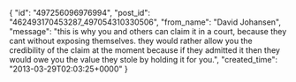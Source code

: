  {
   "id": "497256096976994",
   "post_id": "462493170453287_497054310330506",
   "from_name": "David Johansen",
   "message": "this is why you and others can claim it in a court, because they cant without exposing themselves. they would rather allow you the credibility of the claim at the moment because if they admitted it then they would owe you the value they stole by holding it for you.",
   "created_time": "2013-03-29T02:03:25+0000"
 }
